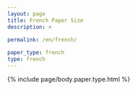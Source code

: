 ```yaml
---
layout: page
title: French Paper Size
description: >
 
permalink: /en/french/

paper_type: french
type: french
---
```

{% include page/body.paper.type.html %}
